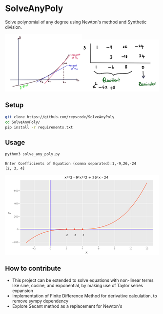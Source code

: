 # SolveAnyPoly

Solve polynomial of any degree using Newton's method and Synthetic division.

<img src="/images/graph-1.png" width=50% /><img src="/images/8-rev.png" width=50% />



## Setup

```bash
git clone https://github.com/reyscode/SolveAnyPoly
cd SolveAnyPoly/
pip install -r requirements.txt
```

## Usage

```bash
python3 solve_any_poly.py
```

```console
Enter Coefficients of Equation (comma separated):1,-9,26,-24
[2, 3, 4]
```

![](images/output.png)


## How to contribute

- This project can be extended to solve equations with non-linear terms like sine, cosine, and exponential, by making use of Taylor series expansion
- Implementation of Finite Difference Method for derivative calculation, to remove sympy dependency
- Explore Secant method as a replacement for Newton's
